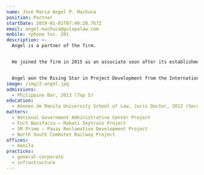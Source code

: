 ```yaml
---
name: Jose Maria Angel P. Machuca
position: Partner
startDate: 2019-01-01T07:40:28.767Z
email: angel.machuca@gulapalaw.com
mobile: +phone loc. 201
description: >-
  Angel is a partner of the firm. 


  He joined the firm in 2015 as an associate soon after its establishment and was promoted to partner in January 2019.


  Angel won the Rising Star in Project Development from the International Financial Law Review in 2019 and 2021. He also won the Next Generation Partner in Real Estate and Construction by The Legal 500 in 2020, 2021, and 2022, the Next Generation Lawyer in Real Estate and Construction by The Legal 500 in 2019, and the Recommended Lawyer in Projects & Energy by The Legal 500 in 2022.
image: /img/2-angel.jpg
admissions:
  - Philippine Bar, 2013 (Top 5)
education:
  - Ateneo de Manila University School of Law, Juris Doctor, 2012 (Second Honors)
matters:
  - National Government Administrative Center Project
  - Fort Bonifacio – Makati Skytrain Project
  - SM Prime – Pasay Reclamation Development Project
  - North South Commuter Railway Project
offices:
  - manila
practices:
  - general-corporate
  - infrastructure
---
```

